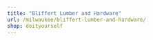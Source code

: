 ```yaml
---
title: "Bliffert Lumber and Hardware"
url: /milwaukee/bliffert-lumber-and-hardware/
shop: doityourself
---
```

